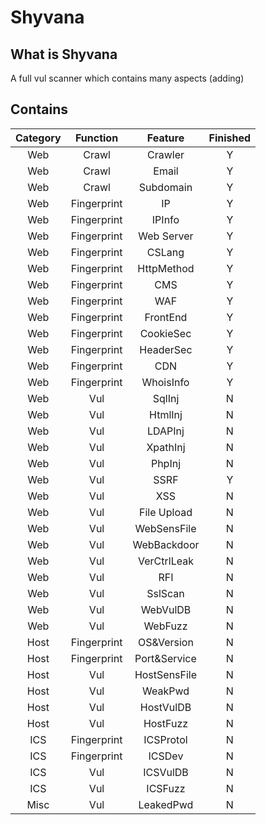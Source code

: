 # Shyvana

## What is Shyvana

A full vul scanner which contains many aspects (adding)

## Contains

| Category | Function | Feature | Finished |
| :------: | :------: | :-----: | :------:|
| Web | Crawl | Crawler | Y |
| Web | Crawl| Email| Y |
| Web | Crawl | Subdomain| Y |
| Web | Fingerprint | IP | Y |
| Web | Fingerprint | IPInfo | Y |
| Web | Fingerprint | Web Server | Y |
| Web | Fingerprint | CSLang | Y |
| Web | Fingerprint | HttpMethod | Y |
| Web | Fingerprint | CMS | Y |
| Web | Fingerprint | WAF | Y |
| Web | Fingerprint | FrontEnd | Y |
| Web | Fingerprint | CookieSec | Y |
| Web | Fingerprint | HeaderSec | Y |
| Web | Fingerprint | CDN | Y |
| Web | Fingerprint| WhoisInfo| Y |
| Web | Vul| SqlInj | N |
| Web | Vul| HtmlInj | N |
| Web | Vul| LDAPInj | N |
| Web | Vul| XpathInj | N |
| Web | Vul| PhpInj | N |
| Web| Vul | SSRF | Y|
| Web | Vul | XSS | N |
| Web | Vul | File Upload | N |
| Web | Vul | WebSensFile| N |
| Web | Vul | WebBackdoor| N |
| Web | Vul | VerCtrlLeak| N |
| Web | Vul | RFI | N |
| Web | Vul | SslScan| N |
| Web | Vul | WebVulDB| N |
| Web | Vul | WebFuzz| N |
| Host | Fingerprint | OS&Version | N |
| Host | Fingerprint | Port&Service | N |
| Host | Vul | HostSensFile | N |
| Host | Vul | WeakPwd | N |
| Host | Vul | HostVulDB | N |
| Host | Vul | HostFuzz | N |
| ICS | Fingerprint | ICSProtol | N |
| ICS | Fingerprint | ICSDev | N |
| ICS | Vul | ICSVulDB | N |
| ICS | Vul | ICSFuzz | N |
| Misc | Vul | LeakedPwd | N |
